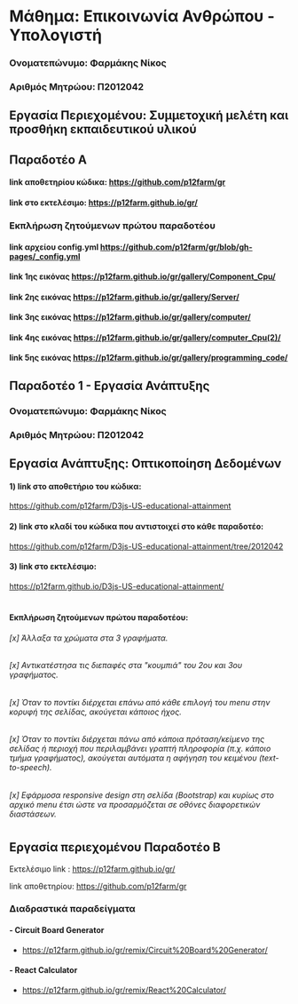 # Μάθημα: Επικοινωνία Ανθρώπου - Υπολογιστή
### Ονοματεπώνυμο: Φαρμάκης Νίκος
### Αριθμός Μητρώου: Π2012042
## Εργασία Περιεχομένου: Συμμετοχική μελέτη και προσθήκη εκπαιδευτικού υλικού
## Παραδοτέο Α
#### link αποθετηρίου κώδικα: https://github.com/p12farm/gr
#### link στο εκτελέσιμο: https://p12farm.github.io/gr/
### Εκπλήρωση ζητούμενων πρώτου παραδοτέου
#### link  αρχείου config.yml https://github.com/p12farm/gr/blob/gh-pages/_config.yml
#### link 1ης εικόνας https://p12farm.github.io/gr/gallery/Component_Cpu/
#### link 2ης εικόνας https://p12farm.github.io/gr/gallery/Server/
#### link 3ης εικόνας https://p12farm.github.io/gr/gallery/computer/
#### link 4ης εικόνας https://p12farm.github.io/gr/gallery/computer_Cpu(2)/
#### link 5ης εικόνας https://p12farm.github.io/gr/gallery/programming_code/


## Παραδοτέο 1 - Εργασία Ανάπτυξης

### Ονοματεπώνυμο: Φαρμάκης Νίκος
### Αριθμός Μητρώου: Π2012042
## Εργασία Ανάπτυξης: Οπτικοποίηση Δεδομένων

#### 1) link στο αποθετήριο του κώδικα:
https://github.com/p12farm/D3js-US-educational-attainment
#### 2) link στο κλαδί του κώδικα που αντιστοιχεί στο κάθε παραδοτέο:
https://github.com/p12farm/D3js-US-educational-attainment/tree/2012042
#### 3) link στο εκτελέσιμο:
https://p12farm.github.io/D3js-US-educational-attainment/
#
#### Εκπλήρωση ζητούμενων πρώτου παραδοτέου:
###### [x] Άλλαξα τα χρώματα στα 3 γραφήματα.
######
###### [x] Αντικατέστησα τις διεπαφές στα "κουμπιά" του 2ου και 3ου γραφήματος.
######
###### [x] Όταν το ποντίκι διέρχεται επάνω από κάθε επιλογή του menu στην κορυφή της σελίδας, ακούγεται κάποιος ήχος.
######
###### [x] Όταν το ποντίκι διέρχεται πάνω από κάποια πρόταση/κείμενο της σελίδας ή περιοχή που περιλαμβάνει γραπτή πληροφορία (π.χ. κάποιο τμήμα γραφήματος), ακούγεται αυτόματα η αφήγηση του κειμένου (text-to-speech).
######
###### [x] Εφάρμοσα responsive design στη σελίδα (Bootstrap) και κυρίως στο αρχικό menu έτσι ώστε να προσαρμόζεται σε οθόνες διαφορετικών διαστάσεων.
#

## Εργασία περιεχομένου  Παραδοτέο Β


Εκτελέσιμο link : https://p12farm.github.io/gr/ 

link αποθετηρίου: https://github.com/p12farm/gr

### Διαδραστικά παραδείγματα

#### - Circuit Board Generator
   - https://p12farm.github.io/gr/remix/Circuit%20Board%20Generator/
    
    
#### - React Calculator
   - https://p12farm.github.io/gr/remix/React%20Calculator/
